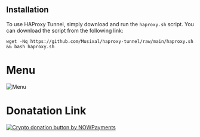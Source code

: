 ## Installation

To use HAProxy Tunnel, simply download and run the `haproxy.sh` script. You can download the script from the following link:
```
wget -Nq https://github.com/Musixal/haproxy-tunnel/raw/main/haproxy.sh && bash haproxy.sh
```
# Menu
![Menu](https://github.com/Musixal/haproxy-tunnel/blob/main/haproxy-menu.png)

# Donatation Link

   <a href="https://nowpayments.io/donation?api_key=6Z16MRY-AF14Y8T-J24TXVS-00RDKK7&source=lk_donation&medium=referral" target="_blank">
     <img src="https://nowpayments.io/images/embeds/donation-button-white.svg" alt="Crypto donation button by NOWPayments">
    </a>
